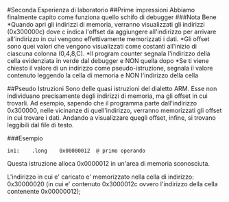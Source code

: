 #Seconda Esperienza di laboratorio
##Prime impressioni
Abbiamo finalmente capito come funziona quello schifo di debugger
###Nota Bene
*Quando apri gli indirizzi di memoria, verranno visualizzati gli indirizzi (0x300000c) dove c indica l'offset da aggiungere all'indirizzo per arrivare all'indirizzo in cui vengono effettivamente memorizzati i dati.
*Gli offset sono quei valori che vengono visualizzati come costanti all'inizio di ciascuna colonna (0,4,8,C).
*Il program counter segnala l'indirizzo della cella evidenziata in verde dal debugger e NON quella dopo
*Se ti viene chiesto il valore di un indirizzo come pseudo-istruzione, segnala il valore contenuto leggendo la cella di memoria e NON l'indirizzo della cella

##Pseudo Istruzioni
Sono delle quasi istruzioni del dialetto ARM.
Esse non individuano precisamente degli indirizzi di memoria, ma gli offset in cui trovarli.
Ad esempio, sapendo che il programma parte dall'indirizzo 0x300000, nelle vicinanze di quell'indirizzo, verranno memorizzati gli offset in cui trovare i dati.
Andando a visualizzare quegli offset, infine, si trovano leggibili dal file di testo.

###Esempio
```
in1:    .long    0x00000012  @ primo operando
```
Questa istruzione alloca 0x0000012 in un'area di memoria sconosciuta.

L'indirizzo in cui e' caricato e' memorizzato nella cella di indirizzo: 0x30000020 (in cui e' contenuto 0x3000012c ovvero l'indirizzo della cella contenente 0x00000012);


